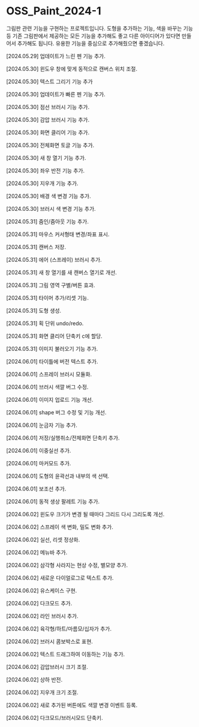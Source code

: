# OSS_Paint_2024-1

그림판 관련 기능을 구현하는 프로젝트입니다. 도형을 추가하는 기능, 색을 바꾸는 기능 등 기존 그림판에서 제공하는 모든 기능을 추가해도 좋고 다른 아이디어가 있다면 만들어서 추가해도 됩니다. 유용한 기능을 중심으로 추가해줬으면 좋겠습니다.

[2024.05.29] 업데이트가 느린 펜 기능 추가.

[2024.05.30] 윈도우 창에 맞게 동적으로 캔버스 위치 조절.

[2024.05.30] 텍스트 그리기 기능 추가

[2024.05.30] 업데이트가 빠른 펜 기능 추가.

[2024.05.30] 점선 브러시 기능 추가.

[2024.05.30] 감압 브러시 기능 추가.

[2024.05.30] 화면 클리어 기능 추가.

[2024.05.30] 전체화면 토글 기능 추가.

[2024.05.30] 새 창 열기 기능 추가.

[2024.05.30] 좌우 반전 기능 추가.

[2024.05.30] 지우개 기능 추가.

[2024.05.30] 배경 색 변경 기능 추가.

[2024.05.30] 브러시 색 변경 기능 추가.

[2024.05.31] 줌인/줌아웃 기능 추가.

[2024.05.31] 마우스 커서형태 변경/좌표 표시.

[2024.05.31] 캔버스 저장.

[2024.05.31] 에어 (스프레이) 브러시 추가.

[2024.05.31] 새 창 열기를 새 캔버스 열기로 개선.

[2024.05.31] 그림 영역 구별/버튼 효과.

[2024.05.31] 타이머 추가/리셋 기능.

[2024.05.31] 도형 생성.

[2024.05.31] 획 단위 undo/redo.

[2024.05.31] 화면 클리어 단축키 c에 할당.

[2024.05.31] 이미지 불러오기 기능 추가.

[2024.06.01] 타이틀에 버전 텍스트 추가.

[2024.06.01] 스프레이 브러시 모듈화.

[2024.06.01] 브러시 색깔 버그 수정.

[2024.06.01] 이미지 업로드 기능 개선.

[2024.06.01] shape 버그 수정 및 기능 개선.

[2024.06.01] 눈금자 기능 추가.

[2024.06.01] 저장/실행취소/전체화면 단축키 추가.

[2024.06.01] 이중실선 추가.

[2024.06.01] 마커모드 추가.

[2024.06.01] 도형의 윤곽선과 내부의 색 선택.

[2024.06.01] 보조선 추가.

[2024.06.01] 동적 생상 팔레트 기능 추가.

[2024.06.02] 윈도우 크기가 변경 될 때마다 그리드 다시 그리도록 개선.

[2024.06.02] 스프레이 색 변화, 밀도 변화 추가.

[2024.06.02] 실선, 리셋 정상화.

[2024.06.02] 메뉴바 추가.

[2024.06.02] 삼각형 사라지는 현상 수정, 별모양 추가.

[2024.06.02] 새로운 다이얼로그로 텍스트 추가.

[2024.06.02] 유스케이스 구현.

[2024.06.02] 다크모드 추가.

[2024.06.02] 라인 브러시 추가.

[2024.06.02] 육각형/하트/마름모/십자가 추가.

[2024.06.02] 브러시 콤보박스로 표현.

[2024.06.02] 텍스트 드래그하여 이동하는 기능 추가.

[2024.06.02] 감압브러시 크기 조절.

[2024.06.02] 상하 반전.

[2024.06.02] 지우개 크기 조절.

[2024.06.02] 새로 추가된 버튼에도 색깔 변경 이벤트 등록.

[2024.06.02] 다크모드/브러시모드 단축키.